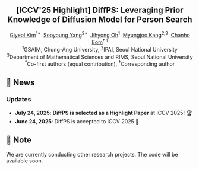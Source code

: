 <div align="center">
<h2>[ICCV'25 Highlight] DiffPS: Leveraging Prior Knowledge of Diffusion Model for Person Search</h2>

<div>    
    <a href='https://sites.google.com/view/pai-lab/home?authuser=0' target='_blank'>Giyeol Kim</a><sup>1*</sup>&nbsp;
    <a href='https://ncia.snu.ac.kr/' target='_blank'>Sooyoung Yang</a><sup>2*</sup>&nbsp;
    <a href='https://cmlab.cau.ac.kr/our-team/professor' target='_blank'>Jihyong Oh</a><sup>1</sup>&nbsp;
    <a href='https://ncia.snu.ac.kr/general-5-1' target='_blank'>Myungjoo Kang</a><sup>2,3</sup>&nbsp;
    <a href='https://sites.google.com/view/pai-lab/members/faculty?authuser=0' target='_blank'>Chanho Eom</a><sup>† 1</sup>
</div>
<div>
    <sup>1</sup>GSAIM, Chung-Ang University, <sup>2</sup>IPAI, Seoul National University
</div>
<div>
    <sup>3</sup>Department of Mathematical Sciences and RIMS, Seoul National University
</div>
<div>
    <sup>*</sup>Co-first authors (equal contribution), <sup>†</sup>Corresponding author
</div>
</div>





## 📣 News
### Updates
- **July 24, 2025**: **DiffPS is selected as a Highlight Paper** at ICCV 2025! 🏆
- **June 24, 2025**: DiffPS is accepted to ICCV 2025 🎉

## 📢 Note
We are currently conducting other research projects. The code will be available soon.



